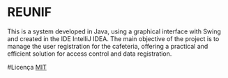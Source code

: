 # REUNIF
This is a system developed in Java, using a graphical interface with Swing and created in the IDE IntelliJ IDEA. The main objective of the project is to manage the user registration for the cafeteria, offering a practical and efficient solution for access control and data registration.

#Licença
[MIT](https://github.com/TherryD/REUNIF/blob/main/LICENSE)

